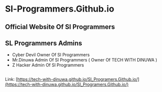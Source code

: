 # Sl-Programmers.Github.io

## Official Website Of Sl Programmers 

## SL Programmers Admins

* Cyber Devil Owner Of Sl Programmers 
* Mr.Dinuwa Admin Of Sl Programmers ( Owner Of TECH WITH DINUWA )
* Z Hacker Admin Of Sl Programmers 

##  

 Link: [https://tech-with-dinuwa.github.io/Sl_Programers.Github.io/](https://tech-with-dinuwa.github.io/Sl_Programers.Github.io/)
